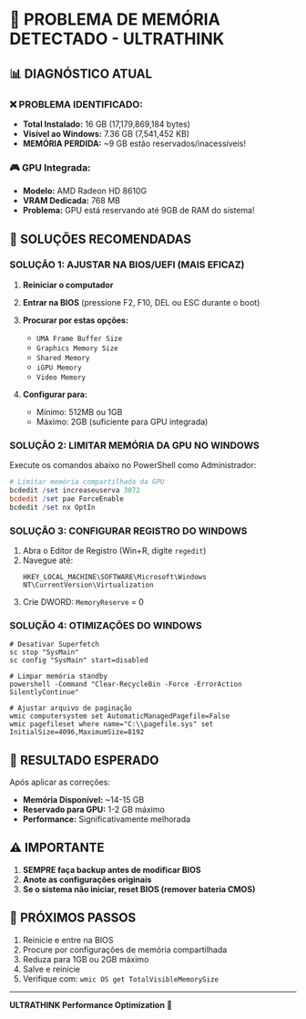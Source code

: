 # 🚨 PROBLEMA DE MEMÓRIA DETECTADO - ULTRATHINK

## 📊 DIAGNÓSTICO ATUAL

### ❌ PROBLEMA IDENTIFICADO:
- **Total Instalado:** 16 GB (17,179,869,184 bytes)
- **Visível ao Windows:** 7.36 GB (7,541,452 KB)
- **MEMÓRIA PERDIDA:** ~9 GB estão reservados/inacessíveis!

### 🎮 GPU Integrada:
- **Modelo:** AMD Radeon HD 8610G
- **VRAM Dedicada:** 768 MB
- **Problema:** GPU está reservando até 9GB de RAM do sistema!

## 🔧 SOLUÇÕES RECOMENDADAS

### SOLUÇÃO 1: AJUSTAR NA BIOS/UEFI (MAIS EFICAZ)

1. **Reiniciar o computador**
2. **Entrar na BIOS** (pressione F2, F10, DEL ou ESC durante o boot)
3. **Procurar por estas opções:**
   - `UMA Frame Buffer Size`
   - `Graphics Memory Size`
   - `Shared Memory`
   - `iGPU Memory`
   - `Video Memory`
   
4. **Configurar para:**
   - Mínimo: 512MB ou 1GB
   - Máximo: 2GB (suficiente para GPU integrada)

### SOLUÇÃO 2: LIMITAR MEMÓRIA DA GPU NO WINDOWS

Execute os comandos abaixo no PowerShell como Administrador:

```powershell
# Limitar memória compartilhada da GPU
bcdedit /set increaseuserva 3072
bcdedit /set pae ForceEnable
bcdedit /set nx OptIn
```

### SOLUÇÃO 3: CONFIGURAR REGISTRO DO WINDOWS

1. Abra o Editor de Registro (Win+R, digite `regedit`)
2. Navegue até:
   ```
   HKEY_LOCAL_MACHINE\SOFTWARE\Microsoft\Windows NT\CurrentVersion\Virtualization
   ```
3. Crie DWORD: `MemoryReserve` = 0

### SOLUÇÃO 4: OTIMIZAÇÕES DO WINDOWS

```batch
# Desativar Superfetch
sc stop "SysMain"
sc config "SysMain" start=disabled

# Limpar memória standby
powershell -Command "Clear-RecycleBin -Force -ErrorAction SilentlyContinue"

# Ajustar arquivo de paginação
wmic computersystem set AutomaticManagedPagefile=False
wmic pagefileset where name="C:\\pagefile.sys" set InitialSize=4096,MaximumSize=8192
```

## 🎯 RESULTADO ESPERADO

Após aplicar as correções:
- **Memória Disponível:** ~14-15 GB
- **Reservado para GPU:** 1-2 GB máximo
- **Performance:** Significativamente melhorada

## ⚠️ IMPORTANTE

1. **SEMPRE faça backup antes de modificar BIOS**
2. **Anote as configurações originais**
3. **Se o sistema não iniciar, reset BIOS (remover bateria CMOS)**

## 🚀 PRÓXIMOS PASSOS

1. Reinicie e entre na BIOS
2. Procure por configurações de memória compartilhada
3. Reduza para 1GB ou 2GB máximo
4. Salve e reinicie
5. Verifique com: `wmic OS get TotalVisibleMemorySize`

---
**ULTRATHINK Performance Optimization** 🚀